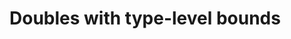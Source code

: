 <!-- idris
module README

import Data.Double.Bounded

%default total
-->

# Doubles with type-level bounds
